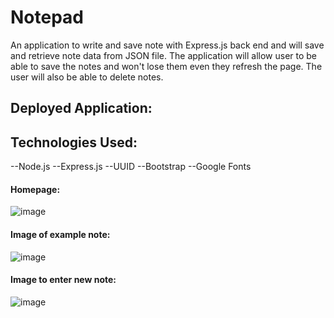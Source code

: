 # Notepad

An application to write and save note with Express.js back end and will save and retrieve note data from JSON file. The application will allow user to be able to save the notes and won't lose them even they refresh the page. The user will also be able to delete notes.

## Deployed Application: 


## Technologies Used: 
--Node.js
--Express.js
--UUID 
--Bootstrap
--Google Fonts 

#### Homepage: 

![image](https://user-images.githubusercontent.com/75647359/155443739-cf3f95eb-3775-4897-93f5-41d84feb6eb5.png)

#### Image of example note: 

![image](https://user-images.githubusercontent.com/75647359/155443616-ed950f35-52ac-42a3-a261-8c0094371507.png)

#### Image to enter new note:

![image](https://user-images.githubusercontent.com/75647359/155443677-4d654c08-bae6-4b4d-baae-2fd78ff8d3e1.png)
